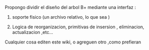 Propongo dividir el diseño del arbol B+ mediante una interfaz :

1) soporte fisico (un archivo relativo, lo que sea )

2) Logica de reorganizacion, primitivas de insersion , eliminacion, actualizacion ,etc...


Cualquier cosa editen este wiki, o agreguen otro ,como prefieran